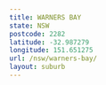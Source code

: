 ```yaml
---
title: WARNERS BAY
state: NSW
postcode: 2282
latitude: -32.987279
longitude: 151.651275
url: /nsw/warners-bay/
layout: suburb
---
```

